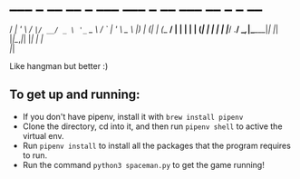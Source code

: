 # ___ _ __   __ _  ___ ___ _ __ ___   __ _ _ __  
 / __| '_ \ / _` |/ __/ _ \ '_ ` _ \ / _` | '_ \ 
 \__ \ |_) | (_| | (__  __/ | | | | | (_| | | | |
 |___/ .__/ \__,_|\___\___|_| |_| |_|\__,_|_| |_|
     | |                                         
     |_|                                         


Like hangman but better :) 


## To get up and running:

-   If you don't have pipenv, install it with `brew install pipenv`
-   Clone the directory, cd into it, and then run `pipenv shell` to active the virtual env.
-   Run `pipenv install` to install all the packages that the program requires to run.
-   Run the command `python3 spaceman.py` to get the game running!
